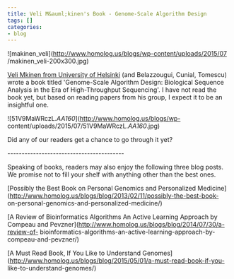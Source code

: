 ```yaml
---
title: Veli M&auml;kinen's Book - Genome-Scale Algorithm Design
tags: []
categories:
- blog
---
```

![makinen_veli](http://www.homolog.us/blogs/wp-content/uploads/2015/07
/makinen_veli-200x300.jpg)
<!--more-->

[Veli Mkinen from University of
Helsinki](http://www.cs.helsinki.fi/u/vmakinen/) (and Belazzougui, Cunial,
Tomescu) wrote a book titled 'Genome-Scale Algorithm Design: Biological
Sequence Analysis in the Era of High-Throughput Sequencing'. I have not read
the book yet, but based on reading papers from his group, I expect it to be an
insightful one.

![51V9MaWRczL._AA160_](http://www.homolog.us/blogs/wp-
content/uploads/2015/07/51V9MaWRczL._AA160_.jpg)

Did any of our readers get a chance to go through it yet?

\-----------------------------------------

Speaking of books, readers may also enjoy the following three blog posts. We
promise not to fill your shelf with anything other than the best ones.

[Possibly the Best Book on Personal Genomics and Personalized
Medicine](http://www.homolog.us/blogs/blog/2013/02/11/possibly-the-best-book-
on-personal-genomics-and-personalized-medicine/)

[A Review of Bioinformatics Algorithms An Active Learning Approach by Compeau
and Pevzner](http://www.homolog.us/blogs/blog/2014/07/30/a-review-of-
bioinformatics-algorithms-an-active-learning-approach-by-compeau-and-pevzner/)

[A Must Read Book, If You Like to Understand
Genomes](http://www.homolog.us/blogs/blog/2015/05/01/a-must-read-book-if-you-
like-to-understand-genomes/)

